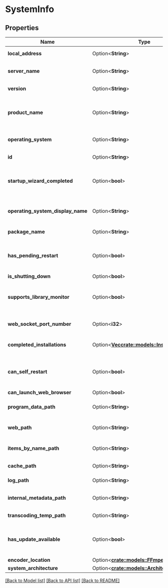 # SystemInfo

## Properties

Name | Type | Description | Notes
------------ | ------------- | ------------- | -------------
**local_address** | Option<**String**> | Gets or sets the local address. | [optional]
**server_name** | Option<**String**> | Gets or sets the name of the server. | [optional]
**version** | Option<**String**> | Gets or sets the server version. | [optional]
**product_name** | Option<**String**> | Gets or sets the product name. This is the AssemblyProduct name. | [optional]
**operating_system** | Option<**String**> | Gets or sets the operating system. | [optional]
**id** | Option<**String**> | Gets or sets the id. | [optional]
**startup_wizard_completed** | Option<**bool**> | Gets or sets a value indicating whether the startup wizard is completed. | [optional]
**operating_system_display_name** | Option<**String**> | Gets or sets the display name of the operating system. | [optional]
**package_name** | Option<**String**> | Gets or sets the package name. | [optional]
**has_pending_restart** | Option<**bool**> | Gets or sets a value indicating whether this instance has pending restart. | [optional]
**is_shutting_down** | Option<**bool**> |  | [optional]
**supports_library_monitor** | Option<**bool**> | Gets or sets a value indicating whether [supports library monitor]. | [optional]
**web_socket_port_number** | Option<**i32**> | Gets or sets the web socket port number. | [optional]
**completed_installations** | Option<[**Vec<crate::models::InstallationInfo>**](InstallationInfo.md)> | Gets or sets the completed installations. | [optional]
**can_self_restart** | Option<**bool**> | Gets or sets a value indicating whether this instance can self restart. | [optional]
**can_launch_web_browser** | Option<**bool**> |  | [optional]
**program_data_path** | Option<**String**> | Gets or sets the program data path. | [optional]
**web_path** | Option<**String**> | Gets or sets the web UI resources path. | [optional]
**items_by_name_path** | Option<**String**> | Gets or sets the items by name path. | [optional]
**cache_path** | Option<**String**> | Gets or sets the cache path. | [optional]
**log_path** | Option<**String**> | Gets or sets the log path. | [optional]
**internal_metadata_path** | Option<**String**> | Gets or sets the internal metadata path. | [optional]
**transcoding_temp_path** | Option<**String**> | Gets or sets the transcode path. | [optional]
**has_update_available** | Option<**bool**> | Gets or sets a value indicating whether this instance has update available. | [optional]
**encoder_location** | Option<[**crate::models::FFmpegLocation**](FFmpegLocation.md)> |  | [optional]
**system_architecture** | Option<[**crate::models::Architecture**](Architecture.md)> |  | [optional]

[[Back to Model list]](../README.md#documentation-for-models) [[Back to API list]](../README.md#documentation-for-api-endpoints) [[Back to README]](../README.md)


